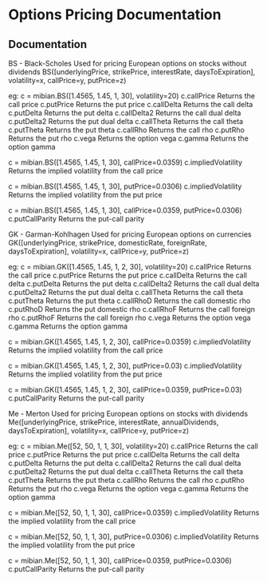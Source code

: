# Options Pricing Documentation

Documentation
-------------
BS - Black-Scholes        Used for pricing European options on stocks without dividends
BS([underlyingPrice, strikePrice, interestRate, daysToExpiration], volatility=x, callPrice=y, putPrice=z)

eg: 
c = mibian.BS([1.4565, 1.45, 1, 30], volatility=20)
c.callPrice               Returns the call price
c.putPrice                Returns the put price
c.callDelta               Returns the call delta
c.putDelta                Returns the put delta
c.callDelta2              Returns the call dual delta
c.putDelta2               Returns the put dual delta
c.callTheta               Returns the call theta
c.putTheta                Returns the put theta
c.callRho                 Returns the call rho
c.putRho                  Returns the put rho
c.vega                    Returns the option vega
c.gamma                   Returns the option gamma

c = mibian.BS([1.4565, 1.45, 1, 30], callPrice=0.0359)
c.impliedVolatility       Returns the implied volatility from the call price

c = mibian.BS([1.4565, 1.45, 1, 30], putPrice=0.0306)
c.impliedVolatility       Returns the implied volatility from the put price

c = mibian.BS([1.4565, 1.45, 1, 30], callPrice=0.0359, putPrice=0.0306)
c.putCallParity           Returns the put-call parity


GK - Garman-Kohlhagen     Used for pricing European options on currencies
GK([underlyingPrice, strikePrice, domesticRate, foreignRate, daysToExpiration], volatility=x, callPrice=y, putPrice=z)

eg: 
c = mibian.GK([1.4565, 1.45, 1, 2, 30], volatility=20)
c.callPrice               Returns the call price
c.putPrice                Returns the put price
c.callDelta               Returns the call delta
c.putDelta                Returns the put delta
c.callDelta2              Returns the call dual delta
c.putDelta2               Returns the put dual delta
c.callTheta               Returns the call theta
c.putTheta                Returns the put theta
c.callRhoD                Returns the call domestic rho
c.putRhoD                 Returns the put domestic rho
c.callRhoF                Returns the call foreign rho
c.putRhoF                 Returns the call foreign rho
c.vega                    Returns the option vega
c.gamma                   Returns the option gamma

c = mibian.GK([1.4565, 1.45, 1, 2, 30], callPrice=0.0359)
c.impliedVolatility       Returns the implied volatility from the call price

c = mibian.GK([1.4565, 1.45, 1, 2, 30], putPrice=0.03)
c.impliedVolatility       Returns the implied volatility from the put price

c = mibian.GK([1.4565, 1.45, 1, 2, 30], callPrice=0.0359, putPrice=0.03)
c.putCallParity           Returns the put-call parity

Me - Merton               Used for pricing European options on stocks with dividends
Me([underlyingPrice, strikePrice, interestRate, annualDividends, daysToExpiration], volatility=x, callPrice=y, putPrice=z)

eg: 
c = mibian.Me([52, 50, 1, 1, 30], volatility=20)
c.callPrice               Returns the call price
c.putPrice                Returns the put price
c.callDelta               Returns the call delta
c.putDelta                Returns the put delta
c.callDelta2              Returns the call dual delta
c.putDelta2               Returns the put dual delta
c.callTheta               Returns the call theta
c.putTheta                Returns the put theta
c.callRho                 Returns the call rho
c.putRho                  Returns the put rho
c.vega                    Returns the option vega
c.gamma                   Returns the option gamma

c = mibian.Me([52, 50, 1, 1, 30], callPrice=0.0359)
c.impliedVolatility       Returns the implied volatility from the call price

c = mibian.Me([52, 50, 1, 1, 30], putPrice=0.0306)
c.impliedVolatility       Returns the implied volatility from the put price

c = mibian.Me([52, 50, 1, 1, 30], callPrice=0.0359, putPrice=0.0306)
c.putCallParity           Returns the put-call parity
